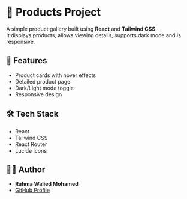# 🛒 Products Project

A simple product gallery built using **React** and **Tailwind CSS**.  
It displays products, allows viewing details, supports dark mode and is responsive.

## 🌟 Features

- Product cards with hover effects
- Detailed product page
- Dark/Light mode toggle
- Responsive design

## 🛠️ Tech Stack

- React
- Tailwind CSS
- React Router
- Lucide Icons


## 🙋‍♀️ Author

- **Rahma Walied Mohamed**
- [GitHub Profile](https://github.com/RahmaWalied)
